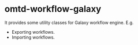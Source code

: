 # omtd-workflow-galaxy

It provides some utility classes for Galaxy workflow engine. E.g. 

* Exporting workflows.
* Importing workflows.
